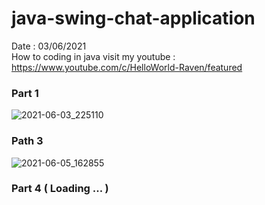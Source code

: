 # java-swing-chat-application
Date : 03/06/2021<br/>
How to coding in java
visit my youtube : https://www.youtube.com/c/HelloWorld-Raven/featured

### Part 1
![2021-06-03_225110](https://user-images.githubusercontent.com/58245926/120681479-9e65b880-c4c5-11eb-886e-5cb078231f05.png)
### Path 3
![2021-06-05_162855](https://user-images.githubusercontent.com/58245926/120888197-2f9d7200-c621-11eb-8d75-aa54917c6428.png)

### Part 4 ( Loading ... )
